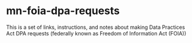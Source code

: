mn-foia-dpa-requests
====================

This is a set of links, instructions, and notes about making Data Practices Act DPA requests (federally known as Freedom of Information Act (FOIA))